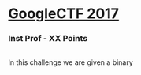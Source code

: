 # [GoogleCTF 2017](https://g.co/ctf)
### Inst Prof - XX Points

![]()

In this challenge we are given a binary 